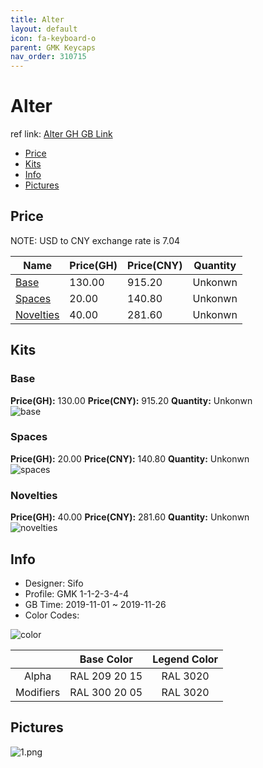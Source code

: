 ```yaml
---
title: Alter 
layout: default
icon: fa-keyboard-o
parent: GMK Keycaps
nav_order: 310715
---
```


# Alter 

ref link: [Alter GH GB Link](https://geekhack.org/index.php?topic=103138.0)  

* [Price](#price)  
* [Kits](#kits)  
* [Info](#info)  
* [Pictures](#pictures)  


## Price  
NOTE: USD to CNY exchange rate is 7.04

| Name          | Price(GH)    |  Price(CNY) | Quantity |
| ------------- | ------------ |  ---------- | -------- |
|[Base](#base)|130.00|915.20|Unkonwn|
|[Spaces](#spaces)|20.00|140.80|Unkonwn|
|[Novelties](#novelties)|40.00|281.60|Unkonwn|


## Kits  
### Base  
**Price(GH):** 130.00    **Price(CNY):** 915.20    **Quantity:** Unkonwn  
<img src="{{ 'assets/images/gmk-keycaps/alter/kits_pics/base.png' | relative_url }}" alt="base" class="image featured">

### Spaces  
**Price(GH):** 20.00    **Price(CNY):** 140.80    **Quantity:** Unkonwn  
<img src="{{ 'assets/images/gmk-keycaps/alter/kits_pics/spaces.png' | relative_url }}" alt="spaces" class="image featured">

### Novelties  
**Price(GH):** 40.00    **Price(CNY):** 281.60    **Quantity:** Unkonwn  
<img src="{{ 'assets/images/gmk-keycaps/alter/kits_pics/novelties.png' | relative_url }}" alt="novelties" class="image featured">


## Info  
* Designer: Sifo  
* Profile: GMK 1-1-2-3-4-4  
* GB Time: 2019-11-01 ~ 2019-11-26 
* Color Codes:  

<img src="{{ 'assets/images/gmk-keycaps/alter/color.png' | relative_url }}" alt="color" class="image featured">

| |Base Color     | Legend Color
| :-------------: | :-------------: | :------------:
|Alpha|RAL 209 20 15|RAL 3020
|Modifiers|RAL 300 20 05|RAL 3020

## Pictures  
<img src="{{ 'assets/images/gmk-keycaps/alter/rendering_pics/1.png' | relative_url }}" alt="1.png" class="image featured">
